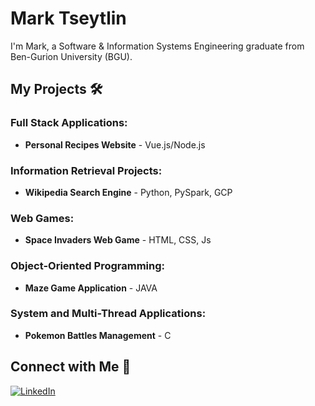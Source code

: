 # Mark Tseytlin

I'm Mark, a Software & Information Systems Engineering graduate from Ben-Gurion University (BGU).

## My Projects 🛠️

### Full Stack Applications:
- **Personal Recipes Website** - Vue.js/Node.js

### Information Retrieval Projects:
- **Wikipedia Search Engine** - Python, PySpark, GCP

### Web Games:
- **Space Invaders Web Game** - HTML, CSS, Js

### Object-Oriented Programming:
- **Maze Game Application** - JAVA

### System and Multi-Thread Applications:
- **Pokemon Battles Management** - C

## Connect with Me 🤝
[![LinkedIn](https://img.shields.io/badge/LinkedIn-Mark%20Tseytlin-blue)](https://www.linkedin.com/in/mark-tseytlin/)


